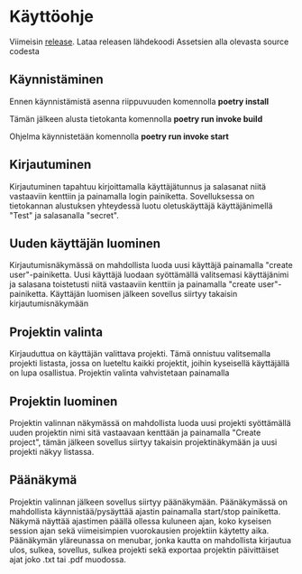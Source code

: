 # Käyttöohje

Viimeisin [release](https://github.com/ohjelmistotekniikka-hy/python-todo-app/releases). Lataa releasen lähdekoodi Assetsien alla olevasta source codesta

## Käynnistäminen

Ennen käynnistämistä asenna riippuvuuden komennolla **poetry install**

Tämän jälkeen alusta tietokanta komennolla **poetry run invoke build**

Ohjelma käynnistetään komennolla **poetry run invoke start**

## Kirjautuminen

Kirjautuminen tapahtuu kirjoittamalla käyttäjätunnus ja salasanat niitä vastaaviin kenttiin ja painamalla login painiketta. Sovelluksessa on tietokannan alustuksen yhteydessä luotu oletuskäyttäjä käyttäjänimellä "Test" ja salasanalla "secret".

## Uuden käyttäjän luominen
Kirjautumisnäkymässä on mahdollista luoda uusi käyttäjä painamalla "create user"-painiketta. Uusi käyttäjä luodaan syöttämällä valitsemasi käyttäjänimi ja salasana toistetusti niitä vastaaviin kenttiin ja painamalla "create user"-painiketta. Käyttäjän luomisen jälkeen sovellus siirtyy takaisin kirjautumisnäkymään

## Projektin valinta
Kirjauduttua on käyttäjän valittava projekti. Tämä onnistuu valitsemalla projekti listasta, jossa on lueteltu kaikki projektit, joihin kyseisellä käyttäjällä on lupa osallistua. Projektin valinta vahvistetaan painamalla 

## Projektin luominen
Projektin valinnan näkymässä on mahdollista luoda uusi projekti syöttämällä uuden projektin nimi sitä vastaavaan kenttään ja painamalla "Create project", tämän jälkeen sovellus siirtyy takaisin projektinäkymään ja uusi projekti näkyy listassa.

## Päänäkymä
Projektin valinnan jälkeen sovellus siirtyy päänäkymään. Päänäkymässä on mahdollista käynnistää/pysäyttää ajastin painamalla start/stop painiketta. Näkymä näyttää ajastimen päällä ollessa kuluneen ajan, koko kyseisen session ajan sekä viimeisimpien vuorokausien projektiin käytetty aika.
Päänäkymän yläreunassa on menubar, jonka kautta on mahdollista kirjautua ulos, sulkea, sovellus, sulkea projekti sekä exportaa projektin päivittäiset ajat joko .txt tai .pdf muodossa.
